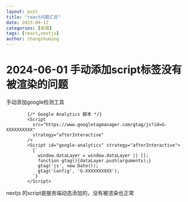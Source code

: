 ```yaml
---
layout: post
title: "react问题汇总"
date: 2023-09-12
categories: [前端]
tags: [react,nextjs]
author: zhangshuming
---
```


# 2024-06-01 手动添加script标签没有被渲染的问题

手动添加google检测工具
```
        {/* Google Analytics 脚本 */}
        <Script
          src="https://www.googletagmanager.com/gtag/js?id=G-XXXXXXXXXX"
          strategy="afterInteractive"
        />
        <Script id="google-analytics" strategy="afterInteractive">
          {`
            window.dataLayer = window.dataLayer || [];
            function gtag(){dataLayer.push(arguments);}
            gtag('js', new Date());
            gtag('config', 'G-XXXXXXXXXX');
          `}
        </Script>
```
nextjs 的script是服务端动态添加的，没有被渲染也正常